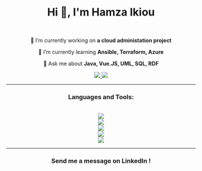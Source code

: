 <h1 align="center">Hi 👋, I'm Hamza Ikiou</h1>

<br>

<div align="center">

🔭 I’m currently working on **a cloud administation project**

🌱 I’m currently learning **Ansible, Terraform, Azure**

💬 Ask me about **Java, Vue.JS, UML, SQL, RDF**

</div>

<div align="center">
	<a href="mailto:ikiouhamza@gmail.com">
    	<img src="https://img.shields.io/badge/Gmail-333333?style=for-the-badge&logo=gmail&logoColor=red" target="_blank"/>
  	</a>
  	<a href="https://www.linkedin.com/in/hamza-ikiou-a26ab2130/">
    	<img src="https://img.shields.io/badge/LinkedIn-0077B5?style=for-the-badge&logo=linkedin&logoColor=white" target="_blank"/>
  	</a>
</div>

<hr>


<h3 align="center">Languages and Tools:</h3>

<br>

<div align="center">
	<img src="https://skillicons.dev/icons?i=java,javascript,typescript,python,qt"/>
	<br>
	<img src="https://skillicons.dev/icons?i=vue,vuetify,vite,html,css,bootstrap"/>
	<br>
	<img src="https://skillicons.dev/icons?i=nodejs,express,fastapi,postgresql,mongodb,prisma"/>
	<br>
	<img src="https://skillicons.dev/icons?i=docker,ansible,terraform,azure,gitlab,github" />
	<br>
	<img src="https://skillicons.dev/icons?i=idea,webstorm,phpstorm,pycharm,vscode,postman"/>
</div>

<hr>

<h3 align="center">Send me a message on LinkedIn !</h3>
